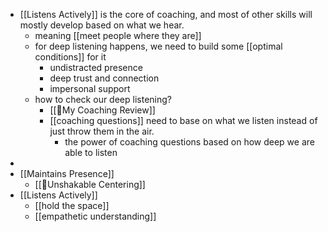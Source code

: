 - [[Listens Actively]] is the core of coaching, and most of other skills will mostly develop based on what we hear.
    - meaning [[meet people
where they are]]
    - for deep listening happens, we need to build some [[optimal conditions]] for it
        - undistracted presence
        - deep trust and connection
        - impersonal support
    - how to check our deep listening? 
        - [[📝My Coaching Review]]
        - [[coaching questions]] need to base on what we listen instead of just throw them in the air.
            - the power of coaching questions based on how deep we are able to listen
- 
- [[Maintains Presence]]
    - [[🌱Unshakable Centering]]
- [[Listens Actively]]
    - [[hold the space]]
    - [[empathetic understanding]]

